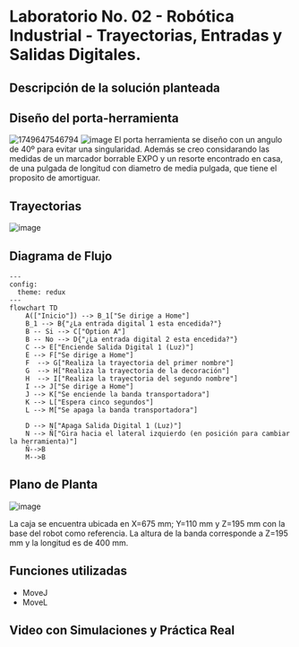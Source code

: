 # Laboratorio No. 02 - Robótica Industrial - Trayectorias, Entradas y Salidas Digitales.
## Descripción de la solución planteada 


## Diseño del porta-herramienta

![1749647546794](https://github.com/user-attachments/assets/ac25fa75-bf9e-4fcd-a9b7-64cfb0829d0e)
![image](https://github.com/user-attachments/assets/bead3722-0dbd-4252-bd8b-7a7b5afd53ac)
El porta herramienta se diseño con un angulo de 40º para evitar una singularidad. Además se creo considarando las medidas de un marcador borrable EXPO y un resorte encontrado en casa, de una pulgada de longitud con diametro de media pulgada, que tiene el proposito de amortiguar. 

## Trayectorias
![image](https://github.com/user-attachments/assets/a5171156-715e-4516-a474-a220a7d74a7b)

## Diagrama de Flujo
```mermaid
---
config:
  theme: redux
---
flowchart TD
    A(["Inicio"]) --> B_1["Se dirige a Home"]
    B_1 --> B{"¿La entrada digital 1 esta encedida?"}
    B -- Si --> C["Option A"]
    B -- No --> D{"¿La entrada digital 2 esta encedida?"}
    C --> E["Enciende Salida Digital 1 (Luz)"]
    E --> F["Se dirige a Home"]
    F  --> G["Realiza la trayectoria del primer nombre"]
    G  --> H["Realiza la trayectoria de la decoración"]
    H  --> I["Realiza la trayectoria del segundo nombre"]
    I --> J["Se dirige a Home"]
    J --> K["Se enciende la banda transportadora"]
    K --> L["Espera cinco segundos"]
    L --> M["Se apaga la banda transportadora"]

    D --> N["Apaga Salida Digital 1 (Luz)"]
    N --> Ñ["Gira hacia el lateral izquierdo (en posición para cambiar la herramienta)"]
    Ñ-->B
    M-->B
```

## Plano de Planta
![image](https://github.com/user-attachments/assets/be4a7893-433b-4412-91ec-19f462e90c73)

La caja se encuentra ubicada en X=675 mm; Y=110 mm y Z=195 mm con la base del robot como referencia.
La altura de la banda corresponde a Z=195 mm y la longitud es de 400 mm.

## Funciones utilizadas
* MoveJ
* MoveL


## Video con Simulaciones y Práctica Real
